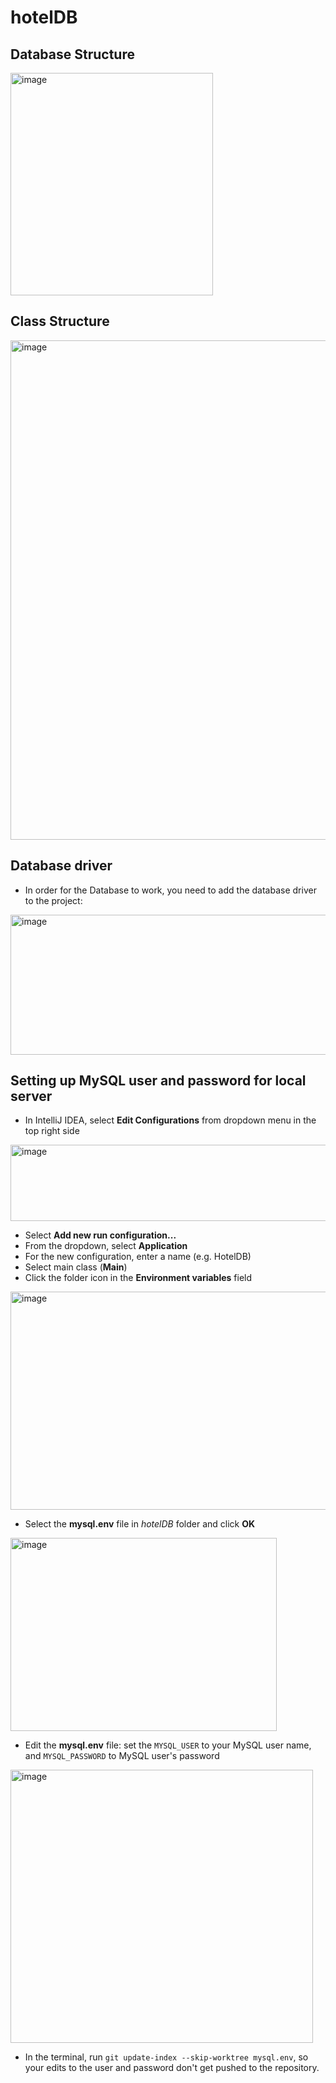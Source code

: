 # hotelDB

## Database Structure

<img width="324" height="356" alt="image" src="https://github.com/user-attachments/assets/0b5eed43-c6d9-4533-acdb-cc89eb2899a7" />

## Class Structure

<img width="960" height="799" alt="image" src="https://github.com/user-attachments/assets/596aa701-b297-4614-8829-78ce9bd29746" />

## Database driver

* In order for the Database to work, you need to add the database driver to the project:

<img width="1018" height="224" alt="image" src="https://github.com/user-attachments/assets/b0431ace-e57b-4482-a538-dc5dc62f40dc" />

## Setting up MySQL user and password for local server

* In IntelliJ IDEA, select **Edit Configurations** from dropdown menu in the top right side

<img width="552" height="122" alt="image" src="https://github.com/user-attachments/assets/561932ba-3cc7-40b4-81dd-fca464524542" />

* Select **Add new run configuration...**
* From the dropdown, select **Application**
* For the new configuration, enter a name (e.g. HotelDB)
* Select main class (**Main**)
* Click the folder icon in the **Environment variables** field

<img width="799" height="349" alt="image" src="https://github.com/user-attachments/assets/87e507e8-502a-4dec-9bab-91e8d6f2a2fe" />

* Select the **mysql.env** file in *hotelDB* folder and click **OK**

<img width="426" height="309" alt="image" src="https://github.com/user-attachments/assets/d21c23d6-7c4d-4023-b70c-33723a768ad7" />

* Edit the **mysql.env** file: set the `MYSQL_USER` to your MySQL user name, and `MYSQL_PASSWORD` to MySQL user's password

<img width="484" height="437" alt="image" src="https://github.com/user-attachments/assets/c7c74964-86da-4d18-89e2-e45feb3e2cbb" />

* In the terminal, run `git update-index --skip-worktree mysql.env`, so your edits to the user and password don't get pushed to the repository.
